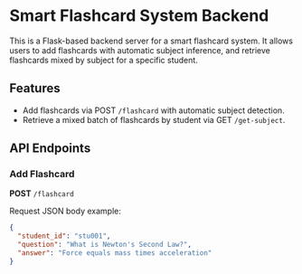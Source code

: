 # Smart Flashcard System Backend

This is a Flask-based backend server for a smart flashcard system. It allows users to add flashcards with automatic subject inference, and retrieve flashcards mixed by subject for a specific student.

## Features

- Add flashcards via POST `/flashcard` with automatic subject detection.
- Retrieve a mixed batch of flashcards by student via GET `/get-subject`.

## API Endpoints

### Add Flashcard

**POST** `/flashcard`

Request JSON body example:

```json
{
  "student_id": "stu001",
  "question": "What is Newton's Second Law?",
  "answer": "Force equals mass times acceleration"
}
